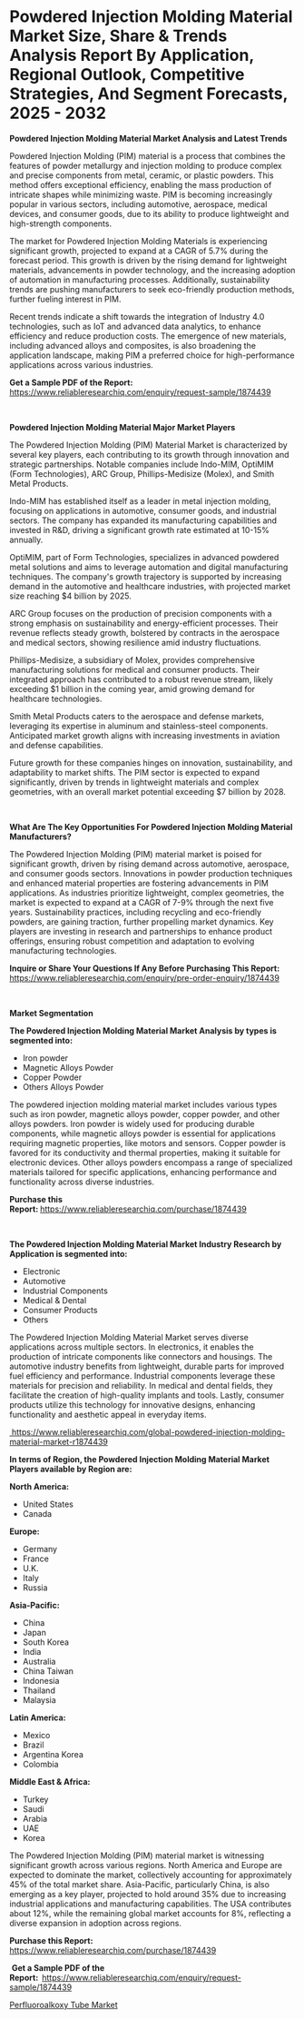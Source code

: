<p><h1>Powdered Injection Molding Material Market Size, Share & Trends Analysis Report By Application, Regional Outlook, Competitive Strategies, And Segment Forecasts, 2025 - 2032</h1></p><p><strong>Powdered Injection Molding Material Market Analysis and Latest Trends</strong></p>
<p><p>Powdered Injection Molding (PIM) material is a process that combines the features of powder metallurgy and injection molding to produce complex and precise components from metal, ceramic, or plastic powders. This method offers exceptional efficiency, enabling the mass production of intricate shapes while minimizing waste. PIM is becoming increasingly popular in various sectors, including automotive, aerospace, medical devices, and consumer goods, due to its ability to produce lightweight and high-strength components.</p><p>The market for Powdered Injection Molding Materials is experiencing significant growth, projected to expand at a CAGR of 5.7% during the forecast period. This growth is driven by the rising demand for lightweight materials, advancements in powder technology, and the increasing adoption of automation in manufacturing processes. Additionally, sustainability trends are pushing manufacturers to seek eco-friendly production methods, further fueling interest in PIM.</p><p>Recent trends indicate a shift towards the integration of Industry 4.0 technologies, such as IoT and advanced data analytics, to enhance efficiency and reduce production costs. The emergence of new materials, including advanced alloys and composites, is also broadening the application landscape, making PIM a preferred choice for high-performance applications across various industries.</p></p>
<p><strong>Get a Sample PDF of the Report:&nbsp;</strong> <a href="https://www.reliableresearchiq.com/enquiry/request-sample/1874439?utm_campaign=2291&utm_medium=2&utm_source=Github&utm_content=ia&utm_term=03042025&utm_id=powdered-injection-molding-material">https://www.reliableresearchiq.com/enquiry/request-sample/1874439</a></p>
<p>&nbsp;</p>
<p><strong>Powdered Injection Molding Material Major Market Players</strong></p>
<p><p>The Powdered Injection Molding (PIM) Material Market is characterized by several key players, each contributing to its growth through innovation and strategic partnerships. Notable companies include Indo-MIM, OptiMIM (Form Technologies), ARC Group, Phillips-Medisize (Molex), and Smith Metal Products.</p><p>Indo-MIM has established itself as a leader in metal injection molding, focusing on applications in automotive, consumer goods, and industrial sectors. The company has expanded its manufacturing capabilities and invested in R&D, driving a significant growth rate estimated at 10-15% annually.</p><p>OptiMIM, part of Form Technologies, specializes in advanced powdered metal solutions and aims to leverage automation and digital manufacturing techniques. The company's growth trajectory is supported by increasing demand in the automotive and healthcare industries, with projected market size reaching $4 billion by 2025.</p><p>ARC Group focuses on the production of precision components with a strong emphasis on sustainability and energy-efficient processes. Their revenue reflects steady growth, bolstered by contracts in the aerospace and medical sectors, showing resilience amid industry fluctuations.</p><p>Phillips-Medisize, a subsidiary of Molex, provides comprehensive manufacturing solutions for medical and consumer products. Their integrated approach has contributed to a robust revenue stream, likely exceeding $1 billion in the coming year, amid growing demand for healthcare technologies.</p><p>Smith Metal Products caters to the aerospace and defense markets, leveraging its expertise in aluminum and stainless-steel components. Anticipated market growth aligns with increasing investments in aviation and defense capabilities.</p><p>Future growth for these companies hinges on innovation, sustainability, and adaptability to market shifts. The PIM sector is expected to expand significantly, driven by trends in lightweight materials and complex geometries, with an overall market potential exceeding $7 billion by 2028.</p></p>
<p>&nbsp;</p>
<p><strong>What Are The Key Opportunities For Powdered Injection Molding Material Manufacturers?</strong></p>
<p><p>The Powdered Injection Molding (PIM) material market is poised for significant growth, driven by rising demand across automotive, aerospace, and consumer goods sectors. Innovations in powder production techniques and enhanced material properties are fostering advancements in PIM applications. As industries prioritize lightweight, complex geometries, the market is expected to expand at a CAGR of 7-9% through the next five years. Sustainability practices, including recycling and eco-friendly powders, are gaining traction, further propelling market dynamics. Key players are investing in research and partnerships to enhance product offerings, ensuring robust competition and adaptation to evolving manufacturing technologies.</p></p>
<p><strong>Inquire or Share Your Questions If Any Before Purchasing This Report:</strong> <a href="https://www.reliableresearchiq.com/enquiry/pre-order-enquiry/1874439?utm_campaign=2291&utm_medium=2&utm_source=Github&utm_content=ia&utm_term=03042025&utm_id=powdered-injection-molding-material">https://www.reliableresearchiq.com/enquiry/pre-order-enquiry/1874439</a></p>
<p>&nbsp;</p>
<p><strong>Market Segmentation</strong></p>
<p><strong>The Powdered Injection Molding Material Market Analysis by types is segmented into:</strong></p>
<p><ul><li>Iron powder</li><li>Magnetic Alloys Powder</li><li>Copper Powder</li><li>Others Alloys Powder</li></ul></p>
<p><p>The powdered injection molding material market includes various types such as iron powder, magnetic alloys powder, copper powder, and other alloys powders. Iron powder is widely used for producing durable components, while magnetic alloys powder is essential for applications requiring magnetic properties, like motors and sensors. Copper powder is favored for its conductivity and thermal properties, making it suitable for electronic devices. Other alloys powders encompass a range of specialized materials tailored for specific applications, enhancing performance and functionality across diverse industries.</p></p>
<p><strong>Purchase this Report:&nbsp;</strong><a href="https://www.reliableresearchiq.com/purchase/1874439?utm_campaign=2291&utm_medium=2&utm_source=Github&utm_content=ia&utm_term=03042025&utm_id=powdered-injection-molding-material">https://www.reliableresearchiq.com/purchase/1874439</a></p>
<p>&nbsp;</p>
<p><strong>The Powdered Injection Molding Material Market Industry Research by Application is segmented into:</strong></p>
<p><ul><li>Electronic</li><li>Automotive</li><li>Industrial Components</li><li>Medical & Dental</li><li>Consumer Products</li><li>Others</li></ul></p>
<p><p>The Powdered Injection Molding Material Market serves diverse applications across multiple sectors. In electronics, it enables the production of intricate components like connectors and housings. The automotive industry benefits from lightweight, durable parts for improved fuel efficiency and performance. Industrial components leverage these materials for precision and reliability. In medical and dental fields, they facilitate the creation of high-quality implants and tools. Lastly, consumer products utilize this technology for innovative designs, enhancing functionality and aesthetic appeal in everyday items.</p></p>
<p><a href="https://www.reliableresearchiq.com/global-powdered-injection-molding-material-market-r1874439?utm_campaign=2291&utm_medium=2&utm_source=Github&utm_content=ia&utm_term=03042025&utm_id=powdered-injection-molding-material">&nbsp;https://www.reliableresearchiq.com/global-powdered-injection-molding-material-market-r1874439</a></p>
<p><strong>In terms of Region, the Powdered Injection Molding Material Market Players available by Region are:</strong></p>
<p>
    <p> <strong> North America: </strong>
        <ul>
            <li>United States</li>
            <li>Canada</li>
        </ul>
        </p> 
    <p> <strong> Europe: </strong>
        <ul>
            <li>Germany</li>
            <li>France</li>
            <li>U.K.</li>
            <li>Italy</li>
            <li>Russia</li>
        </ul>
        </p> 
    <p> <strong> Asia-Pacific: </strong>
        <ul>
            <li>China</li>
            <li>Japan</li>
            <li>South Korea</li>
            <li>India</li>
            <li>Australia</li>
            <li>China Taiwan</li>
            <li>Indonesia</li>
            <li>Thailand</li>
            <li>Malaysia</li>
        </ul>
        </p> 
    <p> <strong> Latin America: </strong>
        <ul>
            <li>Mexico</li>
            <li>Brazil</li>
            <li>Argentina Korea</li>
            <li>Colombia</li>
        </ul>
        </p> 
    <p> <strong> Middle East & Africa: </strong>
        <ul>
            <li>Turkey</li>
            <li>Saudi</li>
            <li>Arabia</li>
            <li>UAE</li>
            <li>Korea</li>
        </ul>
    </p>
    </p>
<p><p>The Powdered Injection Molding (PIM) material market is witnessing significant growth across various regions. North America and Europe are expected to dominate the market, collectively accounting for approximately 45% of the total market share. Asia-Pacific, particularly China, is also emerging as a key player, projected to hold around 35% due to increasing industrial applications and manufacturing capabilities. The USA contributes about 12%, while the remaining global market accounts for 8%, reflecting a diverse expansion in adoption across regions.</p></p>
<p><strong>Purchase this Report: </strong><a href="https://www.reliableresearchiq.com/purchase/1874439?utm_campaign=2291&utm_medium=2&utm_source=Github&utm_content=ia&utm_term=03042025&utm_id=powdered-injection-molding-material">https://www.reliableresearchiq.com/purchase/1874439</a></p>
<p>&nbsp;<strong>Get a Sample PDF of the Report:&nbsp;&nbsp;</strong><a href="https://www.reliableresearchiq.com/enquiry/request-sample/1874439?utm_campaign=2291&utm_medium=2&utm_source=Github&utm_content=ia&utm_term=03042025&utm_id=powdered-injection-molding-material">https://www.reliableresearchiq.com/enquiry/request-sample/1874439</a></p>
<p><strong></strong></p>
<p><p><a href="https://github.com/rileymgdorcas/Market-Research-Report-List-1/blob/main/perfluoroalkoxy-tube-market.md?utm_campaign=2291&utm_medium=2&utm_source=Github&utm_content=ia&utm_term=03042025&utm_id=powdered-injection-molding-material">Perfluoroalkoxy Tube Market</a></p></p>